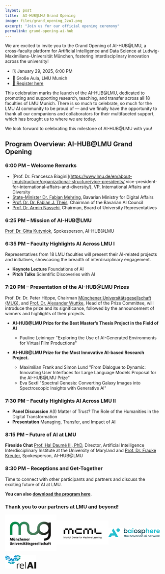 ```yaml
---
layout: post
title:  AI-HUB@LMU Grand Opening
image: files/grand_opening_2zu1.png
excerpt: "Join us for our official opening ceremony"
permalink: grand-opening-ai-hub
---
```

<script>
    // Beautiful software engineering to make the date of the story match the event date
    x=document.getElementsByClassName("header-news-detail__date");
    for(var i = 0; i < x.length; i++){
    x[i].innerText="January 29, 2025";
    };
</script>
	
We are excited to invite you to the Grand Opening of AI-HUB@LMU, a cross-faculty platform for Artificial Intelligence and Data Science at Ludwig-Maximilians-Universität München, fostering interdisciplinary innovation across the university!

- 🗓 January 29, 2025, 6:00 PM
- 📍 Große Aula, LMU Munich
- [🔗 Register here](https://docs.google.com/forms/d/e/1FAIpQLSdIDy0rXo8JJ69lioxmBWWwcKZdonzogA7lyc9FHxzhPBSi-A/viewform)

This celebration marks the launch of the AI-HUB@LMU, dedicated to promoting and supporting research, teaching, and transfer across all 18 faculties of LMU Munich. There is so much to celebrate, so much for the LMU AI community to be proud of — and we finally have the opportunity to thank all our companions and collaborators for their multifaceted support, which has brought us to where we are today.

We look forward to celebrating this milestone of AI-HUB@LMU with you!

## Program Overview: AI-HUB@LMU Grand Opening

### 6:00 PM – Welcome Remarks

- [Prof. Dr. Francesca Biagini](https://www.lmu.de/en/about-lmu/structure/organizational-structure/vice-presidents/
vice-president-for-international-affairs-and-diversity/), VP, International Affairs and Diversity
- [State-Minister Dr. Fabian Mehring](https://www.stmd.bayern.de/ministerium/staatsminister-dr-fabian-mehring/), Bavarian Ministry for Digital Affairs 
- [Prof. Dr. Dr. Fabian J. Theis](https://www.helmholtz-munich.de/icb/pi/fabian-theis), Chairman of the Bavarian AI Council
- [Prof. Dr. Armin Nassehi](https://www.lmu.de/de/die-lmu/struktur/organisation/senat/), Chairman, Board of University Representatives

### 6:25 PM – Mission of AI-HUB@LMU

[Prof. Dr. Gitta Kutyniok](https://www.ai.math.uni-muenchen.de/members/professor/kutyniok/index.html), Spokesperson, AI-HUB@LMU

### 6:35 PM – Faculty Highlights AI Across LMU I

Representatives from 18 LMU faculties will present their AI-related projects and initiatives, showcasing the breadth of interdisciplinary engagement.
- <b>Keynote Lecture</b> Foundations of AI
- <b>Pitch Talks</b> Scientific Discoveries with AI

### 7:20 PM – Presentation of the AI-HUB@LMU Prizes

Prof. Dr. Dr. Peter Höppe, Chairman [Münchener Universitätsgesellschaft (MUG)](https://www.unigesellschaft.de/), and [Prof. Dr. Alexander Wuttke](https://www.gsi.uni-muenchen.de/personen/professoren/wuttke/index.html), Head of the Prize Committee, will introduce the prize and its significance, followed by the announcement of winners and highlights of their projects.

- <b>AI-HUB@LMU Prize for the Best Master’s Thesis Project in the Field of AI</b>
    - Pauline Leininger "Exploring the Use of AI-Generated Environments for Virtual Film Productions"

- <b>AI-HUB@LMU Prize for the Most Innovative AI-based Research Project.</b>
    - Maximilian Frank and Simon Lund "From Dialogue to Dynamic: Innovating User Interfaces for Large Language Models Proposal for the AI-HUB@LMU Prize"
    - Eva Sextl "Spectral Genesis: Converting Galaxy Images into Spectroscopic Insights with Generative AI"

### 7:30 PM – Faculty Highlights AI Across LMU II

- <b>Panel Discussion</b> A(I) Matter of Trust? The Role of the Humanities in the Digital Transformation
- <b>Presentation</b> Managing, Transfer, and Impact of AI

### 8:15 PM – Future of AI at LMU
<b>Fireside Chat</b> [Prof. Hal Daumé III, PhD](http://users.umiacs.umd.edu/~hal/), Director, Artificial Intelligence Interdisciplinary Institute at the University of Maryland and [Prof. Dr. Frauke Kreuter](https://www.statistik.uni-muenchen.de/personen/professuren/kreuter1/index.html), Spokesperson, AI-HUB@LMU

### 8:30 PM – Receptions and Get-Together

Time to connect with other participants and partners and discuss the exciting future of AI at LMU.

<b>You can also [download the program here](files/AI-HUB_Grand-Opening_Program.pdf).</b>

### Thank you to our partners at LMU and beyond!
<p style="display: flex;justify-content: space-between;/*! width: 100%; */">
	<img src="files/channels4_profile.jpg" style="flex: 1;width: 15%;object-fit: contain;height: auto;" alt="Münchener Universitätsgesellschaft logo">
	<img src="files/230130_MCML_Logo_sRGB_schwarz.png" style="flex: 1;width: 17%;object-fit: contain;height: auto;" alt="MCML logo">
	<img src="files/baiosphere_Full_RGB.png" style="flex: 1;width: 17%;object-fit: contain;height: auto;" alt="Baiosphere Logo">
</p>
<p style="display: flex;justify-content: space-between; width: 20%; ">
	<img src="files/TUM_RelAI-Logo_800px.jpg" style="flex: 1;width: 15%;object-fit: contain;height: auto;" alt="Logo Konrad Zuse School of Excellence in Reliable AI">
</p>
